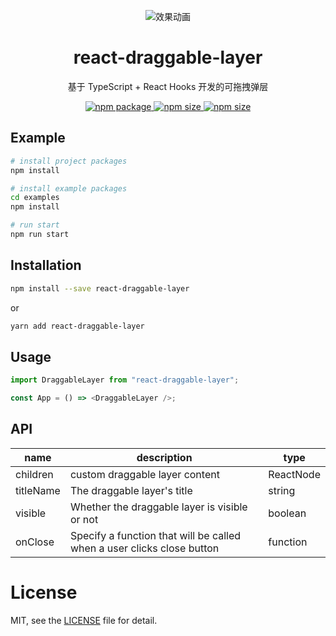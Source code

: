 <div align="center">

![效果动画](https://s2.ax1x.com/2020/01/28/1MnWxf.gif)

</div>

<h1 align="center">react-draggable-layer</h1>

<div align="center">

基于 TypeScript + React Hooks 开发的可拖拽弹层

<a href="https://www.npmjs.com/package/react-draggable-layer">
  <img src="https://img.shields.io/npm/v/react-draggable-layer" alt="npm package" />
</a>
<a href="https://www.npmjs.com/package/react-draggable-layer">
  <img src="https://img.shields.io/bundlephobia/min/react-draggable-layer" alt="npm size" />
</a>
<a href="https://www.npmjs.com/package/react-draggable-layer">
  <img src="https://img.shields.io/npm/l/react-draggable-layer" alt="npm size" />
</a>

</div>

## Example

```bash
# install project packages
npm install

# install example packages
cd examples
npm install

# run start
npm run start
```

## Installation

```bash
npm install --save react-draggable-layer
```

or

```bash
yarn add react-draggable-layer
```

## Usage

```ts
import DraggableLayer from "react-draggable-layer";

const App = () => <DraggableLayer />;
```

## API

| name      | description                                                            | type      |
| --------- | ---------------------------------------------------------------------- | --------- |
| children  | custom draggable layer content                                         | ReactNode |
| titleName | The draggable layer's title                                            | string    |
| visible   | Whether the draggable layer is visible or not                          | boolean   |
| onClose   | Specify a function that will be called when a user clicks close button | function  |

# License

MIT, see the [LICENSE](/LICENSE.md) file for detail.
